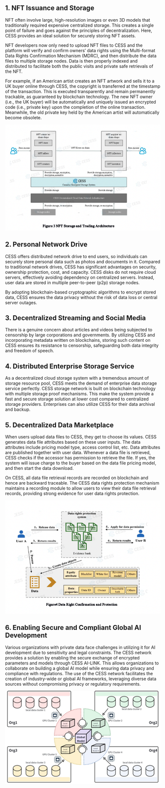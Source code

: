 ## 1. NFT Issuance and Storage

NFT often involve large, high-resolution images or even 3D models that traditionally required expensive centralized storage. This creates a single point of failure and goes against the principles of decentralization. Here, CESS provides an ideal solution for securely storing NFT assets.

NFT developers now only need to upload NFT files to CESS and the platform will verify and confirm owners’ data rights using the Multi-format Data Rights Confirmation Mechanism (MDRC), and then distribute the data files to multiple storage nodes. Data is then properly indexed and distributed to facilitate both the public visits and private safe retrievals of the NFT.

For example, if an American artist creates an NFT artwork and sells it to a UK buyer online through CESS, the copyright is transferred at the timestamp of the transaction. This is executed transparently and remain permanently trackable, as guaranteed by blockchain technology. The new NFT owner (i.e., the UK buyer) will be automatically and uniquely issued an encrypted code (i.e., private key) upon the completion of the online transaction. Meanwhile, the old private key held by the American artist will automatically become obsolete.

![NFT issuance workflow on CESS](../assets/introduction/use-cases-01.png)

## 2. Personal Network Drive

CESS offers distributed network drive to end users, so individuals can securely store personal data such as photos and documents in it. Compared to traditional network drives, CESS has significant advantages on security, ownership protection, cost, and capacity. CESS disks do not require cloud servers, effectively avoiding dependency on centralized servers. Instead, user data are stored in multiple peer-to-peer (p2p) storage nodes.

By adopting blockchain-based cryptographic algorithms to encrypt stored data, CESS ensures the data privacy without the risk of data loss or central server outages.

## 3. Decentralized Streaming and Social Media

There is a genuine concern about articles and videos being subjected to censorship by large corporations and governments. By utilizing CESS and incorporating metadata written on blockchains, storing such content on CESS ensures its resistance to censorship, safeguarding both data integrity and freedom of speech.

## 4. Distributed Enterprise Storage Service

As a decentralized cloud storage system with a tremendous amount of storage resource pool, CESS meets the demand of enterprise data storage service perfectly. CESS storage network is built on blockchain technology with multiple storage proof mechanisms. This make the system provide a fast and secure storage solution at lower cost compared to centralized storage providers. Enterprises can also utilize CESS for their data archival and backup.

## 5. Decentralized Data Marketplace

When users upload data files to CESS, they get to choose its values. CESS generates data file attributes based on these user inputs. The data attributes include pricing model type, access control list, etc. Data attributes are published together with user data. Whenever a data file is retrieved, CESS checks if the accessor has permission to retrieve the file. If yes, the system will issue charge to the buyer based on the data file pricing model, and then start the data download.

On CESS, all data file retrieval records are recorded on blockchain and hence are backward traceable. The CESS data rights protection mechanism maintains a recording module to allow users to view their data file retrieval records, providing strong evidence for user data rights protection.

![Decentralized data marketplace on CESS](../assets/introduction/use-cases-02.png)

## 6. Enabling Secure and Compliant Global AI Development

Various organizations with private data face challenges in utilizing it for AI development due to sensitivity and legal constraints. The CESS network provides a solution by enabling the secure exchange of encrypted parameters and models through CESS AI-LINK. This allows organizations to collaborate on building a global AI model while ensuring data privacy and compliance with regulations. The use of the CESS network facilitates the creation of industry-wide or global AI frameworks, leveraging diverse data sources without compromising privacy or regulatory requirements.

![Enabling Secure and Compliant Global AI Development](../assets/introduction/use-cases-03.png)
